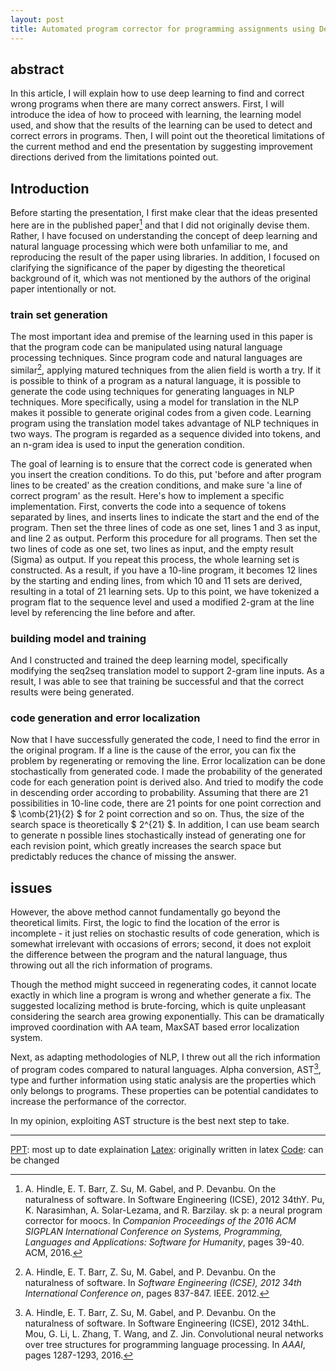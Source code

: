 ```yaml
---
layout: post
title: Automated program corrector for programming assignments using Deep Learning
---
```


## abstract

In this article, I will explain how to use deep learning to find and correct wrong programs when there are many correct answers. First, I will introduce the idea of how to proceed with learning, the learning model used, and show that the results of the learning can be used to detect and correct errors in programs. Then, I will point out the theoretical limitations of the current method and end the presentation by suggesting improvement directions derived from the limitations pointed out.

## Introduction

Before starting the presentation, I first make clear that the ideas presented here are in the published paper[^pu2016sk_p] and that I did not originally devise them. Rather, I have focused on understanding the concept of deep learning and natural language processing which were both unfamiliar to me, and reproducing the result of the paper using libraries. In addition, I focused on clarifying the significance of the paper by digesting the theoretical background of it, which was not mentioned by the authors of the original paper intentionally or not.

### train set generation

The most important idea and premise of the learning used in this paper is that the program code can be manipulated using natural language processing techniques. Since program code and natural languages are similar[^hindle2012naturalness], applying matured techniques from the alien field is worth a try. If it is possible to think of a program as a natural language, it is possible to generate the code using techniques for generating languages in NLP techniques. More specifically, using a model for translation in the NLP makes it possible to generate original codes from a given code. Learning program using the translation model takes advantage of NLP techniques in two ways. The program is regarded as a sequence divided into tokens, and an n-gram idea is used to input the generation condition.

The goal of learning is to ensure that the correct code is generated when you insert the creation conditions. To do this, put 'before and after program lines to be created' as the creation conditions, and make sure 'a line of correct program' as the result. Here's how to implement a specific implementation. First, converts the code into a sequence of tokens separated by lines, and inserts lines to indicate the start and the end of the program. Then set the three lines of code as one set, lines 1 and 3 as input, and line 2 as output. Perform this procedure for all programs. Then set the two lines of code as one set, two lines as input, and the empty result (Sigma) as output. If you repeat this process, the whole learning set is constructed. As a result, if you have a 10-line program, it becomes 12 lines by the starting and ending lines, from which 10 and 11 sets are derived, resulting in a total of 21 learning sets. Up to this point, we have tokenized a program flat to the sequence level and used a modified 2-gram at the line level by referencing the line before and after.

### building model and training

And I constructed and trained the deep learning model, specifically modifying the seq2seq translation model to support 2-gram line inputs. As a result, I was able to see that training be successful and that the correct results were being generated.

### code generation and error localization

Now that I have successfully generated the code, I need to find the error in the original program. If a line is the cause of the error, you can fix the problem by regenerating or removing the line. Error localization can be done stochastically from generated code. I made the probability of the generated code for each generation point is derived also. And tried to modify the code in descending order according to probability. Assuming that there are 21 possibilities in 10-line code, there are 21 points for one point correction and $ \comb{21}{2} $ for 2 point correction and so on. Thus, the size of the search space is theoretically $ 2^{21} $. In addition, I can use beam search to generate n possible lines stochastically instead of generating one for each revision point, which greatly increases the search space but predictably reduces the chance of missing the answer.

## issues

However, the above method cannot fundamentally go beyond the theoretical limits. First, the logic to find the location of the error is incomplete - it just relies on stochastic results of code generation, which is somewhat irrelevant with occasions of errors; second, it does not exploit the difference between the program and the natural language, thus throwing out all the rich information of programs.

Though the method might succeed in regenerating codes, it cannot locate exactly in which line a program is wrong and whether generate a fix. The suggested localizing method is brute-forcing, which is quite unpleasant considering the search area growing exponentially. This can be dramatically improved coordination with AA team, MaxSAT based error localization system.

Next, as adapting methodologies of NLP, I threw out all the rich information of program codes compared to natural languages. Alpha conversion, AST[^mou2016convolutional], type and further information using static analysis are the properties which only belongs to programs. These properties can be potential candidates to increase the performance of the corrector.

In my opinion, exploiting AST structure is the best next step to take.

---

[PPT](https://github.com/carlsagan21/seminar-template/blob/master/Automated%20program%20corrector/sookim_170908.pptx): most up to date explaination
[Latex](https://github.com/carlsagan21/seminar-template/tree/master/Automated%20program%20corrector): originally written in latex
[Code](https://github.com/carlsagan21/tensorflow-practice/blob/master/corrector.py): can be changed

[^hindle2012naturalness]: A. Hindle, E. T. Barr, Z. Su, M. Gabel, and P. Devanbu. On the naturalness of software. In *Software Engineering (ICSE), 2012 34th International Conference on*, pages 837-847. IEEE. 2012.

[^mou2016convolutional]: A. Hindle, E. T. Barr, Z. Su, M. Gabel, and P. Devanbu. On the naturalness of software. In Software Engineering (ICSE), 2012 34thL. Mou, G. Li, L. Zhang, T. Wang, and Z. Jin. Convolutional neural networks over tree structures for programming language processing. In *AAAI*, pages 1287-1293, 2016.

[^pu2016sk_p]: A. Hindle, E. T. Barr, Z. Su, M. Gabel, and P. Devanbu. On the naturalness of software. In Software Engineering (ICSE), 2012 34thY. Pu, K. Narasimhan, A. Solar-Lezama, and R. Barzilay. sk p: a neural program corrector for moocs. In *Companion Proceedings of the 2016 ACM SIGPLAN International Conference on Systems, Programming, Languages and Applications: Software for Humanity*, pages 39-40. ACM, 2016.
